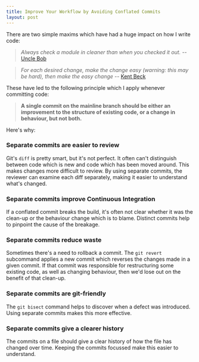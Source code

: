 ```yaml
---
title: Improve Your Workflow by Avoiding Conflated Commits
layout: post
---
```

There are two simple maxims which have had a huge impact on how I write code:

> *Always check a module in cleaner than when you checked it out.* -- [Uncle Bob](http://programmer.97things.oreilly.com/wiki/index.php/The_Boy_Scout_Rule)

> *For each desired change, make the change easy (warning: this may be hard), then make the easy change* -- [Kent Beck](https://twitter.com/kentbeck/status/250733358307500032)

These have led to the following principle which I apply whenever committing code:

> **A single commit on the mainline branch should be either an improvement to the structure of existing code, or a change in behaviour, but not both.**

Here's why:

### Separate commits are easier to review

Git's `diff` is pretty smart, but it's not perfect.
It often can't distinguish between code which is new and code which has been moved around.
This makes changes more difficult to review.
By using separate commits, the reviewer can examine each diff separately, making it easier to understand what's changed.

### Separate commits improve Continuous Integration

If a conflated commit breaks the build, it's often not clear whether it was the clean-up or the behaviour change which is to blame.
Distinct commits help to pinpoint the cause of the breakage.

### Separate commits reduce waste

Sometimes there's a need to rollback a commit.
The `git revert` subcommand applies a new commit which reverses the changes made in a given commit.
If that commit was responsible for restructuring some existing code, as well as changing behaviour, then we'd lose out on the benefit of that clean-up.

### Separate commits are git-friendly

The `git bisect` command helps to discover when a defect was introduced.
Using separate commits makes this more effective.

### Separate commits give a clearer history

The commits on a file should give a clear history of how the file has changed over time. Keeping the commits focussed make this easier to understand.
